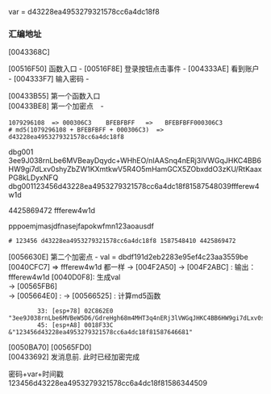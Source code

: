 var = d43228ea4953279321578cc6a4dc18f8


### 汇编地址 
[0043368C] 

[00516F50] 函数入口 - 
[00516F8E] 登录按钮点击事件 - 
[004333AE] 看到账户 - 
[004333F7] 输入密码 - 

[00433B55] 第一个函数入口  
[00433BE8] 第一个加密点　-　
    
    1079296108  => 000306C3    BFEBFBFF   =>　　BFEBFBFF000306C3
    # md5(1079296108 + BFEBFBFF + 000306C3)  => d43228ea4953279321578cc6a4dc18f8
    
dbg001
3ee9J038rnLbe6MVBeayDqydc+WHhEO/nIAASnq4nERj3lVWGqJHKC4BB6HW9gi7dLxv0shyZbZW1KXmtkwV5R4O5mHamGCX5ZObxddO3zKU/RtKaaxPG8kLDyxNFQ
dbg001123456d43228ea4953279321578cc6a4dc18f81587548039ffferew4w1d

4425869472
ffferew4w1d

pppoemjmasjdfnasejfapokwfmn123aoausdf

    # 123456 d43228ea4953279321578cc6a4dc18f8 1587548410 4425869472


[0056630E] 第二个加密点 -   val = dbdf191d2eb2283e95ef4c23aa3559be
[0040CFC7] => ffferew4w1d 都一样
    -> [004F2A50]
    -> [004F2ABC]  : 输出：ffferew4w1d
[0040D0F8]: 生成val  
    ->  [00565FB6]  
        -> [005664E0] : 
            -> [00566525] : 计算md5函数

            33: [esp+78] 02C862E0 "3ee9J038rnLbe6MVBeW5D6/GdreHgh68m4MHT3q4nERj3lVWGqJHKC4BB6HW9gi7dLxv0shyZbZW1KXmtkwV5R4O5mHamGCX5ZObxddN3zGX8hJKaaxPG8kLDyxNFQ"
            45: [esp+A8] 0018F33C &"123456d43228ea4953279321578cc6a4dc18f81587646681"
        

[0050BA70]
[00565FD0] 		
[00433692] 发消息前. 此时已经加密完成

密码+var+时间戳   123456d43228ea4953279321578cc6a4dc18f81586344509